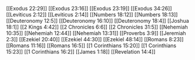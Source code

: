 [[Exodus 22:29]]
[[Exodus 23:16]]
[[Exodus 23:19]]
[[Exodus 34:26]]
[[Leviticus 2:12]]
[[Leviticus 2:14]]
[[Numbers 18:12]]
[[Numbers 18:13]]
[[Deuteronomy 12:5]]
[[Deuteronomy 16:10]]
[[Deuteronomy 18:4]]
[[Joshua 18:1]]
[[2 Kings 4:42]]
[[2 Chronicles 6:6]]
[[2 Chronicles 31:5]]
[[Nehemiah 10:35]]
[[Nehemiah 12:44]]
[[Nehemiah 13:31]]
[[Proverbs 3:9]]
[[Jeremiah 2:3]]
[[Ezekiel 20:40]]
[[Ezekiel 44:30]]
[[Ezekiel 48:14]]
[[Romans 8:23]]
[[Romans 11:16]]
[[Romans 16:5]]
[[1 Corinthians 15:20]]
[[1 Corinthians 15:23]]
[[1 Corinthians 16:2]]
[[James 1:18]]
[[Revelation 14:4]]
